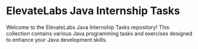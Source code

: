# ElevateLabs Java Internship Tasks

Welcome to the ElevateLabs Java Internship Tasks repository! This collection contains various Java programming tasks and exercises designed to enhance your Java development skills.